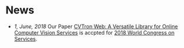 # News

* *1, June, 2018* Our Paper [CVTron Web: A Versatile Library for Online Computer Vision Services](https://unarxiv.github.io/assets/papers/cvtron-web.pdf) is accpted for [2018 World Congress on Services](http://www.servicescongress.org/2018/).